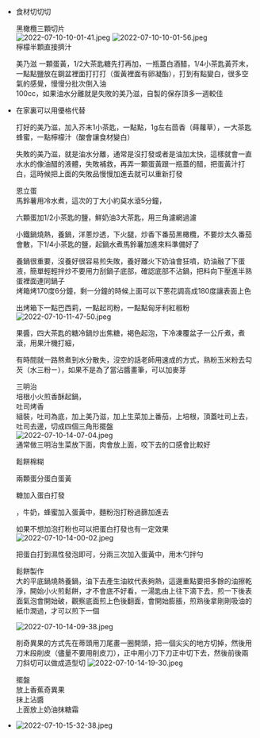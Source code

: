 - 食材切切切  
    
  黑橄欖三顆切片  
  ![2022-07-10-10-01-41.jpeg](../assets/2022-07-10-10-01-41.jpeg)  ![2022-07-10-10-01-56.jpeg](../assets/2022-07-10-10-01-56.jpeg)   
  檸檬半顆直接擠汁  
    
  美乃滋 一顆蛋黃，1/2大茶匙糖先打再加，一瓶蓋白酒醋，1/4小茶匙黃芥末，一點點鹽放在鋼盆裡面打打打（蛋黃裡面有卵凝酯），打到有點變白，很多空氣的感覺，慢慢分批次倒入油  
  100cc，如果油水分離就是失敗的美乃滋，自製的保存頂多一週較佳  
- 在家裏可以用優格代替  
    
  打好的美乃滋，加入芥末1小茶匙，一點點，1g左右茴香（蒔蘿草），一大茶匙蜂蜜，一點檸檬汁（酸會讓食材變白）  
    
  失敗的美乃滋，就是油水分離，通常是沒打發或者是油加太快，這樣就會一直水水的像油醋的液體，失敗補救，再弄一顆蛋黃跟一瓶蓋的醋，把蛋黃汁打白，這時候把上面的失敗品慢慢加進去就可以重新打發  
    
  恩立蛋  
  馬鈴薯用冷水煮，這次的丁大小約莫水滾5分鐘，  
    
  六顆蛋加1/2小茶匙的鹽，鮮奶油3大茶匙，用三角濾網過濾  
    
  小鐵鍋燒熱，養鍋，洋蔥炒透，下火腿，炒香下番茄黑橄欖，不要炒太久番茄會散，下1/4小茶匙的鹽，起鍋水煮馬鈴薯加進來料準備好了  
    
  養鍋很重要，沒養好很容易煎失敗，養好離火下奶油會狂噴，奶油融了下蛋液，簡單輕輕拌炒不要用力刮鍋子底部，確認底部不沾鍋，把料向下壓進半熟蛋裡面連同鍋子  
  烤箱烤170度6分鐘，剩一分鐘的時候上面可以下蔥花調高成180度讓表面上色  
    
  出烤箱下一點巴西莉，一點起司粉，一點點匈牙利紅椒粉 ![2022-07-10-11-47-50.jpeg](../assets/2022-07-10-11-47-50.jpeg)   
    
    
  果醬，四大茶匙的糖冷鍋炒出焦糖，褐色起泡，下冷凍覆盆子一公斤煮，煮滾，用果汁機打細，  
    
    
    
  有時間就一路熬煮到水分散失，沒空的話老師用速成的方式，熟粉玉米粉去勾芡（水三粉ㄧ），如果不是為了當沾醬畫筆，可以加麥芽  
    
  三明治  
  培根小火煎香酥起鍋，  
  吐司烤香  
  組裝，吐司為底，加上美乃滋，加上生菜加上番茄，上培根，頂蓋吐司上去，吐司去邊，切成四個三角形擺盤  
  ![2022-07-10-14-07-04.jpeg](../assets/2022-07-10-14-07-04.jpeg)   
  通常做三明治生菜放下面，肉會放上面，咬下去的口感會比較好  
    
    
  鬆餅棉糊  
    
  兩顆蛋分蛋白蛋黃  
    
  糖加入蛋白打發  
    
  ，牛奶，蜂蜜加入蛋黃中，麵粉泡打粉過篩加進去  
    
  如果不想加泡打粉也可以把蛋白打發也有一定效果  
  ![2022-07-10-14-00-02.jpeg](../assets/2022-07-10-14-00-02.jpeg)   
    
    
  把蛋白打到濕性發泡即可，分兩三次加入蛋黃中，用木勺拌勻  
    
    
  鬆餅製作  
  大的平底鍋燒熱養鍋，油下去產生油紋代表夠熱，這邊重點要把多餘的油擦乾淨，開始小火煎鬆餅，才不會底不好看，一湯匙由上往下滴下去，煎一下後表面氣泡會開始破，觀察底面煎上色後翻面，會開始膨脹，煎熟後拿剛剛吸油的紙巾潤過，才可以煎下一個  
    
  ![2022-07-10-14-09-38.jpeg](../assets/2022-07-10-14-09-38.jpeg)   
    
  削奇異果的方式先在蒂頭用刀尾畫一圈開頭，把一個尖尖的地方切掉，然後用刀末段削皮（儘量不要用削皮刀），正中用小刀下刀正中切下去，然後前後兩刀斜切可以做成造型切 ![2022-07-10-14-19-30.jpeg](../assets/2022-07-10-14-19-30.jpeg)   
    
  擺盤  
  放上香蕉奇異果  
  抹上沾醬  
  上面放上奶油抹糖霜  
- ![2022-07-10-15-32-38.jpeg](../assets/2022-07-10-15-32-38.jpeg)  